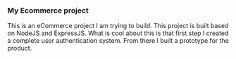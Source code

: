 ### My Ecommerce project

This is an eCommerce project I am trying to build. This project is built based on NodeJS and ExpressJS. What is cool about this is that first step I created a complete user authentication system. From there I built a prototype for the product.
